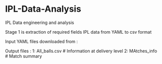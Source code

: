 # IPL-Data-Analysis
IPL Data engineering and analysis 

Stage 1 is extraction of  required fields  IPL data from YAML to csv format

Input YAML files downloaded from : 

Output files : 1:  All_balls.csv # Information at  delivery level
               2:  MAtches_info # Match summary 
